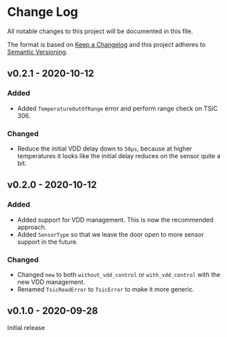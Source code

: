 # Change Log

All notable changes to this project will be documented in this file.

The format is based on [Keep a Changelog](http://keepachangelog.com/)
and this project adheres to [Semantic Versioning](http://semver.org/).

## v0.2.1 - 2020-10-12

### Added

 - Added `TemperatureOutOfRange` error and perform range check on TSIC 306.

### Changed

 - Reduce the initial VDD delay down to `50µs`, because at higher temperatures it looks
   like the initial delay reduces on the sensor quite a bit.

## v0.2.0 - 2020-10-12

### Added

 - Added support for VDD management. This is now the recommended approach.
 - Added `SensorType` so that we leave the door open to more sensor support in the future.

### Changed

 - Changed `new` to both `without_vdd_control` or `with_vdd_control` with the new VDD management.
 - Renamed `TsicReadError` to `TsicError` to make it more generic.

## v0.1.0 - 2020-09-28

Initial release
